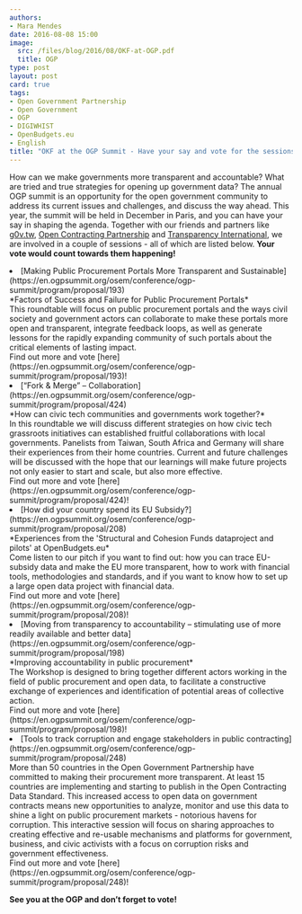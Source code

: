 ```yaml
---
authors:
- Mara Mendes
date: 2016-08-08 15:00
image:
  src: /files/blog/2016/08/OKF-at-OGP.pdf
  title: OGP   
type: post
layout: post
card: true
tags:
- Open Government Partnership
- Open Government
- OGP 
- DIGIWHIST 
- OpenBudgets.eu
- English 
title: "OKF at the OGP Summit - Have your say and vote for the sessions you want to see happening at the summit"
---
```


How can we make governments more transparent and accountable? What are tried and true strategies for opening up government data? The annual OGP summit is an opportunity for the open government community to address its current issues and challenges, and discuss the way ahead. This year, the summit will be held in December in Paris, and you can have your say in shaping the agenda. Together with our friends and partners like [g0v.tw](http://g0v.asia/tw/), [Open Contracting Partnership](http://www.open-contracting.org) and [Transparency International](www.transparency.org), we are involved in a couple of sessions -  all of which are listed below. **Your vote would count towards them happening!**

<li>[Making Public Procurement Portals More Transparent and Sustainable](https://en.ogpsummit.org/osem/conference/ogp-summit/program/proposal/193)<br />
*Factors of Success and Failure for Public Procurement Portals* <br />
This roundtable will focus on public procurement portals and the ways civil society and government actors can collaborate to make these portals more open and transparent, integrate feedback loops, as well as generate lessons for the rapidly expanding community of such portals about the critical elements of lasting impact. <br /> Find out more and vote [here](https://en.ogpsummit.org/osem/conference/ogp-summit/program/proposal/193)!</li>

<li>[“Fork & Merge” – Collaboration](https://en.ogpsummit.org/osem/conference/ogp-summit/program/proposal/424)<br />
*How can civic tech communities and governments work together?* <br />
In this roundtable we will discuss different strategies on how civic tech grassroots initiatives can established fruitful collaborations with local governments. Panelists from Taiwan, South Africa and Germany will share their experiences from their home countries. Current and future challenges will be discussed with the hope that our learnings will make future projects not only easier to start and scale, but also more effective. <br /> Find out more and vote [here](https://en.ogpsummit.org/osem/conference/ogp-summit/program/proposal/424)!</li>

<li>[How did your country spend its EU Subsidy?](https://en.ogpsummit.org/osem/conference/ogp-summit/program/proposal/208)<br />
*Experiences from the 'Structural and Cohesion Funds dataproject and pilots' at OpenBudgets.eu* <br />
Come listen to our pitch if you want to find out: how you can trace EU-subsidy data and make the EU more transparent, how to work with financial tools, methodologies and standards, and if you want to know how to set up a large open data project with financial data. <br />Find out more and vote [here](https://en.ogpsummit.org/osem/conference/ogp-summit/program/proposal/208)!</li>

<li>[Moving from transparency to accountability – stimulating use of more readily available and better data](https://en.ogpsummit.org/osem/conference/ogp-summit/program/proposal/198)<br />
*Improving accountability in public procurement*<br />
The Workshop is designed to bring together different actors working in the field of public procurement and open data, to facilitate a constructive exchange of experiences and identification of potential areas of collective action. <br />Find out more and vote [here](https://en.ogpsummit.org/osem/conference/ogp-summit/program/proposal/198)!</li>

<li>[Tools to track corruption and engage stakeholders in public contracting](https://en.ogpsummit.org/osem/conference/ogp-summit/program/proposal/248)<br />
More than 50 countries in the Open Government Partnership have committed to making their procurement more transparent. At least 15 countries are implementing and starting to publish in the Open Contracting Data Standard. This increased access to open data on government contracts means new opportunities to analyze, monitor and use this data to shine a light on public procurement markets - notorious havens for corruption. This interactive session will focus on sharing approaches to creating effective and re-usable mechanisms and platforms for government, business, and civic activists with a focus on corruption risks and government effectiveness.<br />
Find out more and vote [here](https://en.ogpsummit.org/osem/conference/ogp-summit/program/proposal/248)!</li>

**See you at the OGP and don’t forget to vote!**